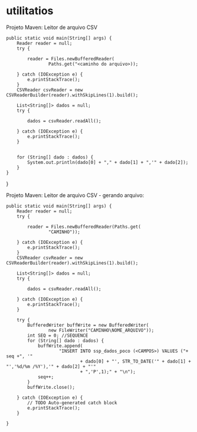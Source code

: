 # utilitatios

Projeto Maven: Leitor de arquivo CSV

	public static void main(String[] args) {
		Reader reader = null;
		try {

			reader = Files.newBufferedReader(
					Paths.get("<caminho do arquivo>));

		} catch (IOException e) {
			e.printStackTrace();
		}
		CSVReader csvReader = new CSVReaderBuilder(reader).withSkipLines(1).build();

		List<String[]> dados = null;
		try {

			dados = csvReader.readAll();

		} catch (IOException e) {
			e.printStackTrace();
		}

		
		for (String[] dado : dados) {
			System.out.println(dado[0] + "," + dado[1] + ",'" + dado[2]);
		}
	}
}

Projeto Maven: Leitor de arquivo CSV - gerando arquivo:

	public static void main(String[] args) {
		Reader reader = null;
		try {

			reader = Files.newBufferedReader(Paths.get(
					"CAMINHO"));

		} catch (IOException e) {
			e.printStackTrace();
		}
		CSVReader csvReader = new CSVReaderBuilder(reader).withSkipLines(1).build();

		List<String[]> dados = null;
		try {

			dados = csvReader.readAll();

		} catch (IOException e) {
			e.printStackTrace();
		}

		try {
			BufferedWriter buffWrite = new BufferedWriter(
					new FileWriter("CAMINHO\NOME_ARQUIVO"));
			int SEQ = 0; //SEQUENCE
			for (String[] dado : dados) {
				buffWrite.append(
						"INSERT INTO ssp_dados_poco (<CAMPOS>) VALUES ("+ seq +", '"
								+ dado[0] + "', STR_TO_DATE('" + dado[1] + "','%d/%m /%Y'),'" + dado[2] + "'"
								+ ",'P',1);" + "\n");
				seq++;
			}
			buffWrite.close();

		} catch (IOException e) {
			// TODO Auto-generated catch block
			e.printStackTrace();
		}

	}
